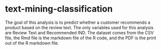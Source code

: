 # text-mining-classification
The goal of this analysis is to predict whether a customer recommends a product based on the review text. The only variables used for this analysis are Review Text and Recommended IND.
The dataset comes from the CSV file, the Rmd file is the markdown file of the R code, and the PDF is the print out of the R markdown file.
